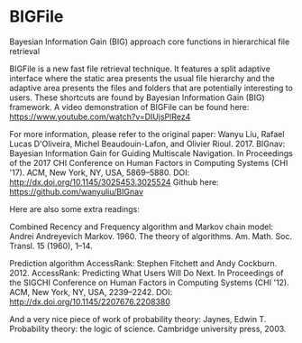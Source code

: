 # BIGFile
Bayesian Information Gain (BIG) approach core functions in hierarchical file retrieval

BIGFile is a new fast file retrieval technique. It features a split adaptive interface where the static area presents the usual file hierarchy and the adaptive area presents the files and folders that are potentially interesting to users. These shortcuts are found by Bayesian Information Gain (BIG) framework. A video demonstration of BIGFile can be found here: https://www.youtube.com/watch?v=DIUjsPlRez4

For more information, please refer to the original paper: Wanyu Liu, Rafael Lucas D'Oliveira, Michel Beaudouin-Lafon, and Olivier Rioul. 2017. BIGnav: Bayesian Information Gain for Guiding Multiscale Navigation. In Proceedings of the 2017 CHI Conference on Human Factors in Computing Systems (CHI '17). ACM, New York, NY, USA, 5869–5880. DOI: http://dx.doi.org/10.1145/3025453.3025524 Github here: https://github.com/wanyuliu/BIGnav 

Here are also some extra readings:

Combined Recency and Frequency algorithm and Markov chain model: Andrei Andreyevich Markov. 1960. The theory of algorithms. Am. Math. Soc. Transl. 15 (1960), 1–14.

Prediction algorithm AccessRank: Stephen Fitchett and Andy Cockburn. 2012. AccessRank: Predicting What Users Will Do Next. In Proceedings of the SIGCHI Conference on Human Factors in Computing Systems (CHI '12). ACM, New York, NY, USA, 2239–2242. DOI: http://dx.doi.org/10.1145/2207676.2208380

And a very nice piece of work of probability theory: Jaynes, Edwin T. Probability theory: the logic of science. Cambridge university press, 2003.
